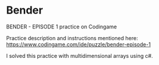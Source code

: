 # Bender
BENDER - EPISODE 1 practice on Codingame

Practice description and instructions mentioned here: https://www.codingame.com/ide/puzzle/bender-episode-1

I solved this practice with multidimensional arrays using c#.
